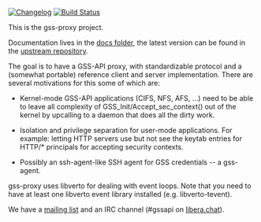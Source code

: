 [![Changelog](https://img.shields.io/github/v/release/gssapi/gssproxy?label=changelog)](https://github.com/gssapi/gssproxy/releases)
[![Build Status](https://github.com/gssapi/gssproxy/actions/workflows/ci.yaml/badge.svg)](https://github.com/gssapi/gssproxy/actions/workflows/ci.yaml)

This is the gss-proxy project.

Documentation lives in the [docs folder](/docs/README.md), the
latest version can be found in the [upstream
repository](https://github.com/gssapi/gssproxy/tree/master/docs).

The goal is to have a GSS-API proxy, with standardizable protocol and a
(somewhat portable) reference client and server implementation.  There
are several motivations for this some of which are:

 - Kernel-mode GSS-API applications (CIFS, NFS, AFS, ...) need to be
   able to leave all complexity of GSS\_Init/Accept\_sec\_context() out of
   the kernel by upcalling to a daemon that does all the dirty work.

 - Isolation and privilege separation for user-mode applications.  For
   example: letting HTTP servers use but not see the keytab entries for
   HTTP/* principals for accepting security contexts.

 - Possibly an ssh-agent-like SSH agent for GSS credentials -- a
   gss-agent.

gss-proxy uses libverto for dealing with event loops. Note that you need to
have at least one libverto event library installed (e.g. libverto-tevent).

We have a
[mailing list](https://lists.fedorahosted.org/archives/list/gss-proxy@lists.fedorahosted.org/)
and an IRC channel (#gssapi on [libera.chat](https://libera.chat/)).
